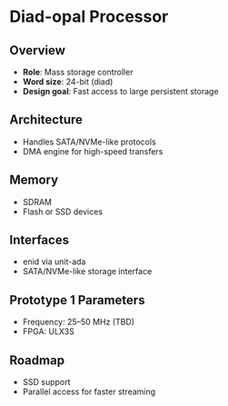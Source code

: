 # Diad-opal Processor

## Overview

- **Role**: Mass storage controller
- **Word size**: 24-bit (diad)
- **Design goal**: Fast access to large persistent storage

## Architecture

- Handles SATA/NVMe-like protocols
- DMA engine for high-speed transfers

## Memory

- SDRAM
- Flash or SSD devices

## Interfaces

- enid via unit-ada
- SATA/NVMe-like storage interface

## Prototype 1 Parameters

- Frequency: 25–50 MHz (TBD)
- FPGA: ULX3S

## Roadmap

- SSD support
- Parallel access for faster streaming
